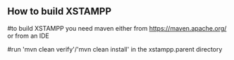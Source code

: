 ## How to build XSTAMPP

#to build XSTAMPP you need maven either from https://maven.apache.org/ or from an IDE

#run 'mvn clean verify'/'mvn clean install' in the xstampp.parent directory  